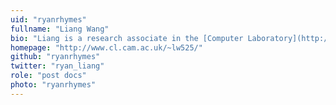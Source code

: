 ```yaml
---
uid: "ryanrhymes"
fullname: "Liang Wang"
bio: "Liang is a research associate in the [Computer Laboratory](http://www.cl.cam.ac.uk/). I am also affiliated with [Queens' College](http://www.queens.cam.ac.uk/) at Cambridge University. I am supervised by [Prof. Jon Crowcroft](http://www.cl.cam.ac.uk/~jac22/), and mentored by [Prof. Andy Hopper](http://www.cl.cam.ac.uk/~ah12/). He received both my M.Sc and Ph.D degrees from University of Helsinki, Finland, under the supervision of [Prof. Jussi Kangasharju.](https://www.cs.helsinki.fi/en/people/jakangas) His work focuses on information-centric networking, network architecture, network optimisation and protocol design, with a strong interest in data analytics and big data framework. He also teaches, and is an Associated Fellow in the [British Higher Education Academy](https://www.heacademy.ac.uk/)."
homepage: "http://www.cl.cam.ac.uk/~lw525/"
github: "ryanrhymes"
twitter: "ryan_liang"
role: "post docs"
photo: "ryanrhymes"
---
```

